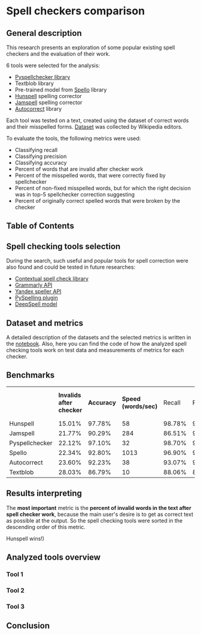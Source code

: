 # Spell checkers comparison

## General description

This research presents an exploration of some popular existing spell checkers and the evaluation of their work.

6 tools were selected for the analysis:

* [Pyspellchecker library](https://github.com/barrust/pyspellchecker)
* Textblob library
* Pre-trained model from [Spello](https://pypi.org/project/spello/) library
* [Hunspell](https://github.com/hunspell/hunspell) spelling corrector
* [Jamspell](https://github.com/bakwc/JamSpell) spelling corrector
* [Autocorrect](https://github.com/filyp/autocorrect) library

Each tool was tested on a text, created using the dataset of correct words and their misspelled
forms. [Dataset](https://www.kaggle.com/datasets/bittlingmayer/spelling?resource=download&select=wikipedia.txt) was
collected by Wikipedia editors.

To evaluate the tools, the following metrics were used:

* Classifying recall
* Classifying precision
* Classifying accuracy
* Percent of words that are invalid after checker work
* Percent of the misspelled words, that were correctly fixed by spellchecker
* Percent of non-fixed misspelled words, but for which the right decision was in top-5 spellchecker correction
  suggesting
* Percent of originally correct spelled words that were broken by the checker

## Table of Contents

## Spell checking tools selection

During the search, such useful and popular tools for spell correction were also found and could be tested in future
researches:

* [Contextual spell check library](https://pypi.org/project/contextualSpellCheck/)
* [Grammarly API](https://developer.grammarly.com/)
* [Yandex speller API](https://yandex.ru/dev/speller/)
* [PySpelling plugin](https://facelessuser.github.io/pyspelling/api/)
* [DeepSpell model](https://github.com/MajorTal/DeepSpell)

## Dataset and metrics

A detailed description of the datasets and the selected metrics is written in
the [notebook](https://github.com/diffitask/spell-checkers-comparison/blob/main/spell-checkers-comparison.ipynb). Also,
here you can find the code of how the analyzed spell checking tools work on test data and measurements of metrics for
each checker.

## Benchmarks

<table>
  <tr>
    <td></td>
    <td><b>Invalids after checker</b></td>
    <td><b>Accuracy</b></td>
    <td><b>Speed<br>
(words/sec)</b></td>
    <td>Recall</td>
    <td>Precision</td>
    <td>Fixed</td>
    <td>Non-fixed with correction in top-5</td>
    <td>Broken</td>
  </tr>
  <tr>
    <td>Hunspell</td>
    <td>15.01%</td>
    <td>97.78%</td>
    <td>58</td>
    <td>98.78%</td>
    <td>97.31%</td>
    <td>75.97%</td>
    <td>67.74%</td>
    <td>3.49%</td>
  </tr>
  <tr>
    <td>Jamspell</td>
    <td>21.77%</td>
    <td>90.29%</td>
    <td>284</td>
    <td>86.51%</td>
    <td>95.76%</td>
    <td>65.01%</td>
    <td>56.65%</td>
    <td>4.89%</td>
  </tr>
  <tr>
    <td>Pyspellchecker</td>
    <td>22.12%</td>
    <td>97.10%</td>
    <td>32</td>
    <td>98.70%</td>
    <td>96.22%</td>
    <td>64.44%</td>
    <td>56.26%</td>
    <td>4.94%</td>
  </tr>
  <tr>
    <td>Spello</td>
    <td>22.34%</td>
    <td>92.80%</td>
    <td>1013</td>
    <td>96.90%</td>
    <td>90.86%</td>
    <td>69.90%</td>
    <td>47.05%</td>
    <td>12.43%</td>
  </tr>
  <tr>
    <td>Autocorrect</td>
    <td>23.60%</td>
    <td>92.23%</td>
    <td>38</td>
    <td>93.07%</td>
    <td>93.07%</td>
    <td>64.85%</td>
    <td>55.57%</td>
    <td>8.84%</td>
  </tr>
  <tr>
    <td>Textblob</td>
    <td>28.03%</td>
    <td>86.79%</td>
    <td>10</td>
    <td>88.06%</td>
    <td>88.34%</td>
    <td>61.63%</td>
    <td>37.87%</td>
    <td>14.83%</td>
  </tr>
</table>

## Results interpreting

The **most important** metric is the **percent of invalid words in the text after spell checker work**, because the main
user's
desire is to get as correct text as possible at the output. So the spell checking tools were sorted in the descending
order of
this metric.

Hunspell wins!)

## Analyzed tools overview

### Tool 1

### Tool 2

### Tool 3

## Conclusion